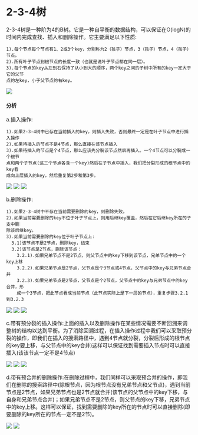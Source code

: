 # 2-3-4树

2-3-4树是一种阶为4的B树。它是一种自平衡的数据结构，可以保证在O(logN)的时间内完成查找、插入和删除操作。它主要满足以下性质:

```
1).每个节点每个节点有1、2或3个key，分别称为2（孩子）节点，3（孩子）节点，4（孩子）节点。
2).所有叶子节点到根节点的长度一致（也就是说叶子节点都在同一层）。
3).每个节点的key从左到右保持了从小到大的顺序，两个key之间的子树中所有的key一定大于它的父节
点的左key，小于父节点的右key。
```

![](../img/12.png)

#### 分析

a.插入操作:

```
1).如果2-3-4树中已存在当前插入的key，则插入失败，否则最终一定是在叶子节点中进行插入操作
2).如果待插入的节点不是4节点，那么直接在该节点插入
3).如果待插入的节点是个4节点，那么应该先分裂该节点然后再插入。一个4节点可以分裂成一个根节
点和两个子节点(这三个节点各含一个key)然后在子节点中插入，我们把分裂形成的根节点中的key看
成向上层插入的key，然后重复第2步和第3步。
```

![](../img/13.png)
![](../img/14.png)
![](../img/15.png)

b.删除操作:

```
1).如果2-3-4树中不存在当前需要删除的key，则删除失败。
2).如果当前需要删除的key不位于叶子节点上，则用后继key覆盖，然后在它后继key所在的子支中删
除该后继key。
3).如果当前需要删除的key位于叶子节点上:
  3.1)该节点不是2节点，删除key，结束
  3.2)该节点是2节点，删除该节点：
    3.2.1).如果兄弟节点不是2节点，则父节点中的key下移到该节点，兄弟节点中的一个key上移
    3.2.2).如果兄弟节点是2节点，父节点是个3节点或4节点，父节点中的key与兄弟节点合并
    3.2.3).如果兄弟节点是2节点，父节点是个2节点，父节点中的key与兄弟节点中的key合并，形
    成一个3节点，把此节点看成当前节点（此节点实际上是下一层的节点），重复步骤3.2.1到3.2.3
```

![](../img/17.png)
![](../img/18.png)
![](../img/19.png)

c.带有预分裂的插入操作:上面的插入以及删除操作在某些情况需要不断回溯来调整树的结构以达到平衡。为了消除回溯过程，在插入操作过程中我们可以采取预分裂的操作，即我们在插入的搜索路径中，遇到4节点就分裂，分裂后形成的根节点的key要上移，与父节点中的key合并)这样可以保证找到需要插入节点时可以直接插入(该该节点一定不是4节点)

![](../img/20.png)
![](../img/21.png)
![](../img/22.png)

d.带有预合并的删除操作:在删除过程中，我们同样可以采取预合并的操作，即我们在删除的搜索路径中(除根节点，因为根节点没有兄弟节点和父节点)，遇到当前节点是2节点，如果兄弟节点也是2节点就合并(该节点的父节点中的key下移，与自身和兄弟节点合并)；如果兄弟节点不是2节点，则父节点的key下移，兄弟节点中的key上移。这样可以保证，找到需要删除的key所在的节点时可以直接删除(即要删除的key所在的节点一定不是2节)。

![](../img/23.png)
![](../img/24.png)
